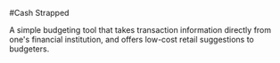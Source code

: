 #Cash Strapped

A simple budgeting tool that takes transaction information directly from one's financial institution, and offers low-cost retail suggestions to budgeters.